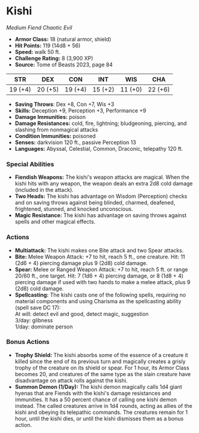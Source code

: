 # Kishi

*Medium* *Fiend* *Chaotic Evil*

- **Armor Class:** 18 (natural armor, shield)
- **Hit Points:** 119 (14d8 + 56)
- **Speed:** walk 50 ft.
- **Challenge Rating:** 8 (3,900 XP)
- **Source:** Tome of Beasts 2023, page 84

| STR | DEX | CON | INT | WIS | CHA |
| --- | --- | --- | --- | --- | --- |
| 19 (+4) | 20 (+5) | 19 (+4) | 15 (+2) | 11 (+0) | 22 (+6) |

- **Saving Throws**: Dex +8, Con +7, Wis +3
- **Skills:** Deception +9, Perception +3, Performance +9
- **Damage Immunities:** poison
- **Damage Resistances:** cold, fire, lightning; bludgeoning, piercing, and slashing from nonmagical attacks
- **Condition Immunities:** poisoned
- **Senses:** darkvision 120 ft., passive Perception 13
- **Languages:** Abyssal, Celestial, Common, Draconic, telepathy 120 ft.

### Special Abilities

- **Fiendish Weapons:** The kishi's weapon attacks are magical. When the kishi hits with any weapon, the weapon deals an extra 2d8 cold damage (included in the attack).
- **Two Heads:** The kishi has advantage on Wisdom (Perception) checks and on saving throws against being blinded, charmed, deafened, frightened, stunned, and knocked unconscious.
- **Magic Resistance:** The kishi has advantage on saving throws against spells and other magical effects.

### Actions

- **Multiattack:** The kishi makes one Bite attack and two Spear attacks.
- **Bite:** Melee Weapon Attack: +7 to hit, reach 5 ft., one creature. Hit: 11 (2d6 + 4) piercing damage plus 9 (2d8) cold damage.
- **Spear:** Melee or Ranged Weapon Attack: +7 to hit, reach 5 ft. or range 20/60 ft., one target. Hit: 7 (1d6 + 4) piercing damage, or 8 (1d8 + 4) piercing damage if used with two hands to make a melee attack, plus 9 (2d8) cold damage.
- **Spellcasting:** The kishi casts one of the following spells, requiring no material components and using Charisma as the spellcasting ability (spell save DC 17):<br>At will: detect evil and good, detect magic, suggestion<br>3/day: glibness<br>1/day: dominate person

### Bonus Actions

- **Trophy Shield:** The kishi absorbs some of the essence of a creature it killed since the end of its previous turn and magically creates a grisly trophy of the creature on its shield or spear. For 1 hour, its Armor Class becomes 20, and creatures of the same type as the slain creature have disadvantage on attack rolls against the kishi.
- **Summon Demon (1/Day):** The kishi demon magically calls 1d4 giant hyenas that are Fiends with the kishi's damage resistances and immunities. It has a 50 percent chance of calling one kishi demon instead. The called creatures arrive in 1d4 rounds, acting as allies of the kishi and obeying its telepathic commands. The creatures remain for 1 hour, until the kishi dies, or until the kishi dismisses them as a bonus action.
